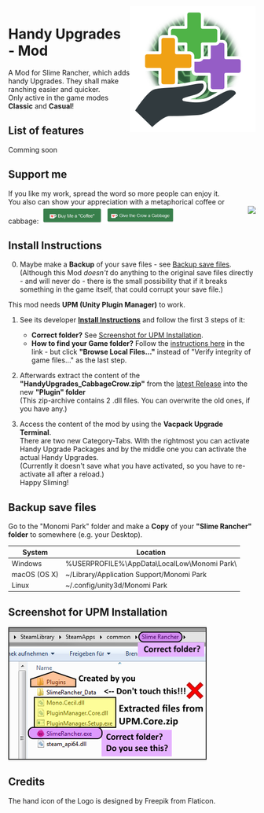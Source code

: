 <img align="right" src="https://github.com/CabbageCrow/HandyUpgrades/blob/master/img/Logo/Handy_Upgrades_Logo.png">

# Handy Upgrades - Mod
A Mod for Slime Rancher, which adds handy Upgrades. They shall make ranching easier and quicker.  
Only active in the game modes **Classic** and **Casual**!

## List of features
Comming soon

## Support me
If you like my work, spread the word so more people can enjoy it.  
You also can show your appreciation with a metaphorical coffee or cabbage: 
<img align="right" src="https://github.com/CabbageCrow/HandyUpgrades_WIP/blob/master/img/Logo/Handy_Upgrades_Logo.png">
<a href='https://ko-fi.com/Q5Q0BT8U' target='_blank'><img height='36' style='border:0px;height:36px;' 
src='https://github.com/CabbageCrow/HandyUpgrades/blob/master/img/Kofi_btn/kofi_btn_coffee.png?v=0' border='0' alt='Buy Me a Coffee at ko-fi.com' /></a>
<a href='https://ko-fi.com/Q5Q0BT8U' target='_blank'><img height='36' style='border:0px;height:36px;' 
src='https://github.com/CabbageCrow/HandyUpgrades/blob/master/img/Kofi_btn/kofi_btn_cabbage.png?v=0' border='0' alt='Buy Me a Coffee at ko-fi.com' /></a>

## Install Instructions
0. Maybe make a **Backup** of your save files - see [Backup save files](#backup-save-files).  
   (Although this Mod _doesn't_ do anything to the original save files directly - and will never do - there is the small possibility that if it breaks something in the game itself, that could corrupt your save file.)

This mod needs **UPM (Unity Plugin Manager)** to work.

1. See its developer **[Install Instructions](https://www.reddit.com/r/slimerancher/comments/84ux68/official_thread_debug_menu_mod/)** and follow the first 3 steps of it:  
   
   * **Correct folder?** See [Screenshot for UPM Installation](#screenshot-for-upm-installation).  
   * **How to find your Game folder?** Follow the [instructions here](https://support.steampowered.com/kb_article.php?ref=2037-QEUH-3335) in the link - but click **"Browse Local Files..."** instead of "Verify integrity of game files..." as the last step.  
   
2. Afterwards extract the content of the **"HandyUpgrades_CabbageCrow.zip"** from the [latest Release](https://github.com/CabbageCrow/HandyUpgrades/releases/latest) into the new **"Plugin" folder**  
(This zip-archive contains 2 .dll files. You can overwrite the old ones, if you have any.)
   
3. Access the content of the mod by using the **Vacpack Upgrade Terminal**.  
   There are two new Category-Tabs. With the rightmost you can activate Handy Upgrade Packages and by the middle one you can activate the actual Handy Upgrades.  
   (Currently it doesn't save what you have activated, so you have to re-activate all after a reload.)  
   Happy Sliming!

## Backup save files
Go to the "Monomi Park" folder and make a **Copy** of your **"Slime Rancher" folder** to somewhere (e.g. your Desktop).

| System       | Location                                     |
|--------------|----------------------------------------------|
| Windows      | %USERPROFILE%\AppData\LocalLow\Monomi Park\  |
| macOS (OS X) | \~/Library/Application Support/Monomi Park   |
| Linux        | \~/.config/unity3d/Monomi Park               |

## Screenshot for UPM Installation
![Screenshot for UPM Installation](https://github.com/CabbageCrow/HandyUpgrades/blob/master/img/UPM_Helping_Screenshot.png)

## Credits
The hand icon of the Logo is designed by Freepik from Flaticon.
